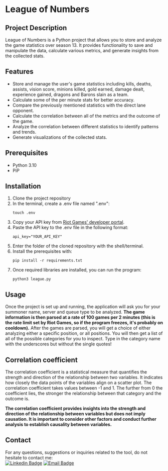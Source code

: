 # League of Numbers
 
## Project Description
League of Numbers is a Python project that allows you to store and analyze the game statistics over season 13. It provides functionality to save and manipulate the data, calculate various metrics, and generate insights from the collected stats.
 
## Features
* Store and manage the user's game statistics including kills, deaths, assists, vision score, minions killed, gold earned, damage dealt, experience gained, dragons and Barons slain as a team.
* Calculate some of the per minute stats for better accuracy.
* Compare the previously mentioned statistics with the direct lane opponent.
* Calculate the correlation between all of the metrics and the outcome of the game.
* Analyze the correlation between different statistics to identify patterns and trends.
* Generate visualizations of the collected stats.
 
 
## Prerequisites
- Python 3.10
- PiP
## Installation
1. Clone the project repository
2. In the terminal, create a .env file named ".env":
   ```
   touch .env
   ```
3. Copy your API key from [Riot Games' developer portal](https://developer.riotgames.com/).
4. Paste the API key to the .env file in the following format:
   ```
   api_key="YOUR_API_KEY"
   ```
5. Enter the folder of the cloned repository with the shell/terminal.
6. Install the prerequisites with:
   ```
   pip install -r requirements.txt
   ```
7. Once required libraries are installed, you can run the program:
   ```
   python3 league.py
   ```
## Usage
Once the project is set up and running, the application will ask you for your summoner name, server and queue type to be analyzed. **The game information is then parsed at a rate of 100 games per 2 minutes (this is the rate limit set by Riot Games, so if the program freezes, it's probably on cooldown).** After the games are parsed, you will get a choice of either analyzing either a specific position, or all positions. You will then get a list of all of the possible categories for you to inspect. Type in the category name with the underscores but without the single quotes!

## Correlation coefficient
The correlation coefficient is a statistical measure that quantifies the strength and direction of the relationship between two variables. It indicates how closely the data points of the variables align on a scatter plot. The correlation coefficient takes values between -1 and 1. The further from 0 the coefficient lies, the stronger the relationship between that category and the outcome is. 

**The correlation coefficient provides insights into the strength and direction of the relationship between variables but does not imply causation. It is important to consider other factors and conduct further analysis to establish causality between variables.**

## Contact
For any questions, suggestions or inquiries related to the tool, do not hesitate to contact me:  
[![Linkedin Badge](https://img.shields.io/badge/-Arnas%20miklovis-blue?style=for-the-badge&logo=Linkedin&logoColor=white&link=https://www.linkedin.com/in/arnas-miklovis-1732a51b2/)](https://www.linkedin.com/in/arnas-miklovis-1732a51b2/)
[![Email Badge](https://custom-icon-badges.demolab.com/badge/-miklovisarnas@gmail.com-red?style=for-the-badge&logo=mention&logoColor=white&link=mailto:miklovisarnas@gmail.com)](mailto:miklovisarnas@gmail.com)
